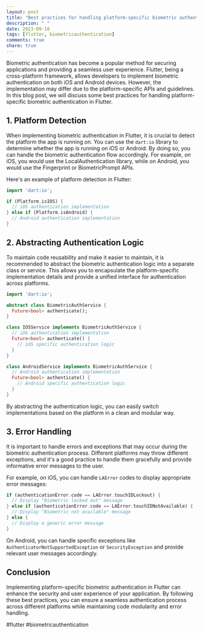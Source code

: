 ```yaml
---
layout: post
title: "Best practices for handling platform-specific biometric authentication in Flutter."
description: " "
date: 2023-09-18
tags: [flutter, biometricauthentication]
comments: true
share: true
---
```


Biometric authentication has become a popular method for securing applications and providing a seamless user experience. Flutter, being a cross-platform framework, allows developers to implement biometric authentication on both iOS and Android devices. However, the implementation may differ due to the platform-specific APIs and guidelines. In this blog post, we will discuss some best practices for handling platform-specific biometric authentication in Flutter.

## 1. Platform Detection

When implementing biometric authentication in Flutter, it is crucial to detect the platform the app is running on. You can use the `dart:io` library to determine whether the app is running on iOS or Android. By doing so, you can handle the biometric authentication flow accordingly. For example, on iOS, you would use the LocalAuthentication library, while on Android, you would use the Fingerprint or BiometricPrompt APIs.

Here's an example of platform detection in Flutter:

```dart
import 'dart:io';

if (Platform.isIOS) {
  // iOS authentication implementation
} else if (Platform.isAndroid) {
  // Android authentication implementation
}
```

## 2. Abstracting Authentication Logic

To maintain code reusability and make it easier to maintain, it is recommended to abstract the biometric authentication logic into a separate class or service. This allows you to encapsulate the platform-specific implementation details and provide a unified interface for authentication across platforms.

```dart
import 'dart:io';

abstract class BiometricAuthService {
  Future<bool> authenticate();  
}

class IOSService implements BiometricAuthService {
  // iOS authentication implementation
  Future<bool> authenticate() {
    // iOS specific authentication logic
  }
}

class AndroidService implements BiometricAuthService {
  // Android authentication implementation
  Future<bool> authenticate() {
    // Android specific authentication logic
  }
}
```

By abstracting the authentication logic, you can easily switch implementations based on the platform in a clean and modular way.

## 3. Error Handling

It is important to handle errors and exceptions that may occur during the biometric authentication process. Different platforms may throw different exceptions, and it's a good practice to handle them gracefully and provide informative error messages to the user.

For example, on iOS, you can handle `LAError` codes to display appropriate error messages:

```dart
if (authenticationError.code == LAError.touchIDLockout) {
  // Display "Biometric locked out" message
} else if (authenticationError.code == LAError.touchIDNotAvailable) {
  // Display "Biometric not available" message
} else {
  // Display a generic error message
}
```

On Android, you can handle specific exceptions like `AuthenticatorNotSupportedException` or `SecurityException` and provide relevant user messages accordingly.

## Conclusion

Implementing platform-specific biometric authentication in Flutter can enhance the security and user experience of your application. By following these best practices, you can ensure a seamless authentication process across different platforms while maintaining code modularity and error handling.

#flutter #biometricauthentication